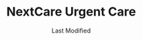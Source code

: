 ---
layout: location-page
date: Last Modified
description: "Local COVID-19 testing is available at NextCare Urgent Care in Nogales, Arizona, USA."
permalink: "locations/arizona/nogales/nextcare-urgent-care-5/"
tags:
  - locations
  - arizona
title: NextCare Urgent Care
uniqueName: nextcare-urgent-care-5
state: Arizona
stateAbbr: AZ
hood: "Nogales"
address: "298 W Mariposa Rd"
city: "Nogales"
zip: "85621"
zipsNearby: "85601 85602 85603 85609 85614 85622 85615 85616 85620 85621 85628 85648 85662 85624 85627 85629 85630 85633 85613 85635 85636 85650 85670 85671 85611 85637 85638 85639 85701 85702 85703 85704 85705 85706 85707 85708 85709 85710 85711 85712 85713 85714 85715 85716 85717 85718 85719 85720 85721 85722 85723 85724 85725 85726 85728 85730 85731 85732 85733 85734 85735 85736 85738 85743 85744 85745 85746 85747 85748 85749 85750 85751 85754 85756 85757 85775 85640 85645 85646 85641 85777" 
mapUrl: "http://maps.apple.com/?q=NextCare+Urgent+Care&address=298+W+Mariposa+Rd,Nogales,Arizona,85621"
locationType: Drive-thru
phone: "520-394-7388"
website: "https://nextcare.com/curbside/"
onlineBooking: true
closed: undefined
closedUpdate: May 23rd, 2020
notes: "For individuals with symptoms."
days: M, Tu, W, Th
hours: 8AM-8PM
ctaMessage: Schedule a test
ctaUrl: "https://nextcare.com/curbside/"
---